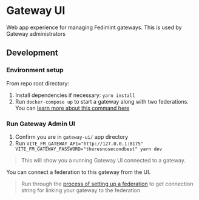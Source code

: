 # Gateway UI

Web app experience for managing Fedimint gateways. This is used by Gateway administrators

## Development

### Environment setup

From repo root directory:

1. Install dependencies if necessary: `yarn install`
1. Run `docker-compose up` to start a gateway along with two federations. You can [learn more about this command here](../../README.md#development)

### Run Gateway Admin UI

1. Confirm you are in `gateway-ui/` app directory
1. Run `VITE_FM_GATEWAY_API="http://127.0.0.1:8175" VITE_FM_GATEWAY_PASSWORD="theresnosecondbest" yarn dev`

> This will show you a running Gateway UI connected to a gateway.

You can connect a federation to this gateway from the UI.

> Run through the [process of setting up a federation](../guardian-ui/README.md#set-up-your-federation) to get connection string for linking your gateway to the federation
